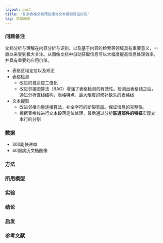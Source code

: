 ```yaml
---
layout: post
title: "复杂表格文档预处理与文本提取算法研究"
tag: 文献阅读
---
```


### 问题备注

文档分析与理解在内容分析与识别、以及基于内容的检索等领域具有重要意义，一直以来受到极大关注。从图像文档中自动获取信息可以大幅度提高信息处理效率，并具有重要的应用价值。

- 表格区域定位以及矫正
- 表格检测
  - 改进的自适应二值化
  - 改进邻接图算法（BAG）增强了表格检测的有效性。检测出表格线之后，通过分析直线结构，表格特点，最大限度的修补缺失的表格线
- 文本提取
  - 改进邻接向量连接算法，补全字符的断裂笔画。保证信息的完整性。
  - 根据表格线进行文本段落定位处理，最后通过分析**联通部件的特征**实现文本行的分割

### 数据

- 300副快递单
- 40副病历文档图像

### 方法







### 所用模型





### 实验





### 结论





### 启发





### 参考文献







